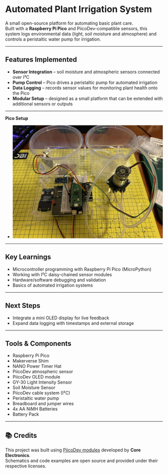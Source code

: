 # Automated Plant Irrigation System 

A small open-source platform for automating basic plant care.  
Built with a **Raspberry Pi Pico** and PiicoDev-compatible sensors, this system logs environmental data (light, soil moisture and atmosphere) and controls a peristaltic water pump for irrigation.  

---

## Features Implemented
- **Sensor Integration** – soil moisture and atmospheric sensors connected over I²C  
- **Pump Control** – Pico drives a peristaltic pump for automated irrigation  
- **Data Logging** – records sensor values for monitoring plant health onto the Pico  
- **Modular Setup** – designed as a small platform that can be extended with additional sensors or outputs  

---

**Pico Setup**
- ![Pico setup](photos/pico_setup.jpg)  

---

## Key Learnings
- Microcontroller programming with Raspberry Pi Pico (MicroPython)  
- Working with I²C daisy-chained sensor modules  
- Hardware/software debugging and validation  
- Basics of automated irrigation systems  

---

## Next Steps
- Integrate a mini OLED display for live feedback
- Expand data logging with timestamps and external storage  

---

## Tools & Components
- Raspberry Pi Pico
- Makerverse Shim
- NANO Power Timer Hat
- PiicoDev atmospheric sensor
- PiicoDev OLED module
- GY-30 Light Intensity Sensor
- Soil Moisture Sensor 
- PiicoDev cable system (I²C)
- Peristaltic water pump  
- Breadboard and jumper wires
- 4x AA NiMH Batteries
- Battery Pack

---

## 📚 Credits
This project was built using [PiicoDev modules](https://core-electronics.com.au/piicodev) developed by **Core Electronics**.  
Schematics and code examples are open source and provided under their respective licenses.  
